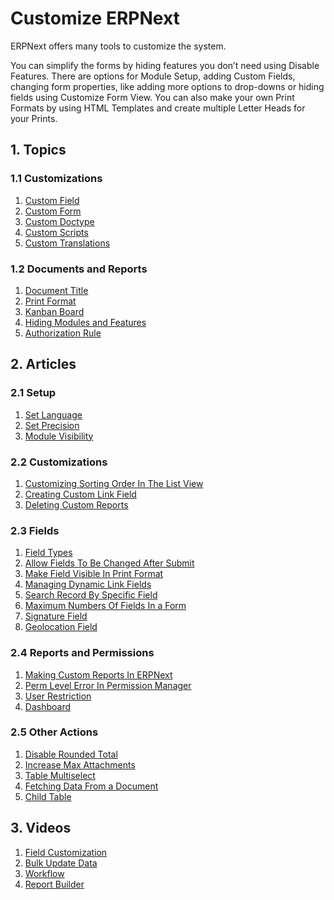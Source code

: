 <!-- add-breadcrumbs -->
# Customize ERPNext

ERPNext offers many tools to customize the system.

You can simplify the forms by hiding features you don’t need using Disable
Features. There are options for Module Setup, adding Custom Fields, changing form properties, like
adding more options to drop-downs or hiding fields using Customize Form View.
You can also make your own Print Formats by using HTML Templates and create
multiple Letter Heads for your Prints.

## 1. Topics
### 1.1 Customizations
1. [Custom Field](/docs/user/manual/en/customize-erpnext/custom-field)
1. [Custom Form](/docs/user/manual/en/customize-erpnext/customize-form)
1. [Custom Doctype](/docs/user/manual/en/customize-erpnext/custom-doctype)
1. [Custom Scripts](/docs/user/manual/en/customize-erpnext/custom-scripts)
1. [Custom Translations](/docs/user/manual/en/setting-up/print/custom-translations)

### 1.2 Documents and Reports
1. [Document Title](/docs/user/manual/en/customize-erpnext/document-title)
1. [Print Format](/docs/user/manual/en/customize-erpnext/print-format)
1. [Kanban Board](/docs/user/manual/en/customize-erpnext/kanban-board)
1. [Hiding Modules and Features](/docs/user/manual/en/customize-erpnext/hiding-modules-and-features)
1. [Authorization Rule](/docs/user/manual/en/customize-erpnext/authorization-rule)

## 2. Articles

### 2.1 Setup

1. [Set Language](/docs/user/manual/en/customize-erpnext/articles/set-language)
1. [Set Precision](/docs/user/manual/en/customize-erpnext/articles/set-precision)
1. [Module Visibility](/docs/user/manual/en/customize-erpnext/articles/module-visibility)

### 2.2 Customizations
1. [Customizing Sorting Order In The List View](/docs/user/manual/en/customize-erpnext/articles/customizing-sorting-order-in-the-list-view)
1. [Creating Custom Link Field](/docs/user/manual/en/customize-erpnext/articles/creating-custom-link-field)
1. [Deleting Custom Reports](/docs/user/manual/en/customize-erpnext/articles/deleting-custom-reports)

### 2.3 Fields
1. [Field Types](/docs/user/manual/en/customize-erpnext/articles/field-types)
1. [Allow Fields To Be Changed After Submit](/docs/user/manual/en/customize-erpnext/articles/allow-fields-to-be-changed-after-submit)
1. [Make Field Visible In Print Format](/docs/user/manual/en/customize-erpnext/articles/make-field-visible-in-print-format)
1. [Managing Dynamic Link Fields](/docs/user/manual/en/customize-erpnext/articles/managing-dynamic-link-fields)
1. [Search Record By Specific Field](/docs/user/manual/en/customize-erpnext/articles/search-record-by-specific-field)
1. [Maximum Numbers Of Fields In a Form](/docs/user/manual/en/customize-erpnext/articles/maximum-numbers-of-fields-in-a-form)
1. [Signature Field](/docs/user/manual/en/customize-erpnext/articles/signature-field)
1. [Geolocation Field](/docs/user/manual/en/customize-erpnext/articles/geolocation-field)

### 2.4 Reports and Permissions
1. [Making Custom Reports In ERPNext](/docs/user/manual/en/customize-erpnext/articles/making-custom-reports-in-erpnext)
1. [Perm Level Error In Permission Manager](/docs/user/manual/en/customize-erpnext/articles/perm-level-error-in-permission-manager)
1. [User Restriction](/docs/user/manual/en/customize-erpnext/articles/user-restriction)
1. [Dashboard](/docs/user/manual/en/customize-erpnext/dashboard)

### 2.5 Other Actions
1. [Disable Rounded Total](/docs/user/manual/en/customize-erpnext/articles/disable-rounded-total)
1. [Increase Max Attachments](/docs/user/manual/en/customize-erpnext/articles/increase-max-attachments)
1. [Table Multiselect](/docs/user/manual/en/customize-erpnext/articles/table-multiselect)
1. [Fetching Data From a Document](/docs/user/manual/en/customize-erpnext/articles/fetching-data-from-a-document)
1. [Child Table](/docs/user/manual/en/customize-erpnext/articles/child-table-)

## 3. Videos
1. [Field Customization](/docs/user/videos/learn/field-customization.html)
1. [Bulk Update Data](/docs/user/videos/learn/bulk-update.html)
1. [Workflow](/docs/user/videos/learn/workflow.html)
1. [Report Builder](/docs/user/videos/learn/report-builder.html)